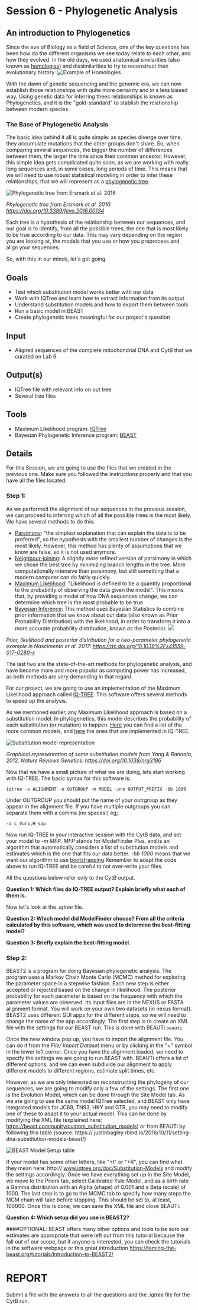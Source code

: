 # Session 6 - Phylogenetic Analysis

## An introduction to Phylogenetics
Since the eve of Biology as a field of Science, one of the key questions has been how do the different organisms we see today relate to each other, and how they evolved. In the old days, we used anatomical similarities (also known as [homologies](https://en.wikipedia.org/wiki/Homology_(biology))) and dissimilarities to try to reconstruct their evolutionary history. 
![Example of Homologies](https://upload.wikimedia.org/wikipedia/commons/thumb/5/5e/Homology_vertebrates-en.svg/1280px-Homology_vertebrates-en.svg.png)

With the dawn of genetic sequencing and the genomic era, we can now establish those relationships with quite more certainty and in a less biased way. Using genetic data for inferring thees relationships is known as Phylogenetics, and it is the "gold-standard" to stablish the relationship between modern species. 

### The Base of Phylogenetic Analysis 
The basic idea behind it all is quite simple: as species diverge over time, they accumulate mutations that the other groups don't share. So, when comparing several sequences, the bigger the number of differences between them, the larger the time since their common ancestor. However, this simple idea gets complicated quite soon, as we are working with really long sequences and, in some cases, long periods of time. This means that we will need to use robust statistical modeling in order to infer these relationships, that we will represent as a [phylogenetic tree](https://en.wikipedia.org/wiki/Phylogenetic_tree).

![Phylogenetic tree from Ersmark et al. 2016](https://upload.wikimedia.org/wikipedia/commons/thumb/2/2f/Phylogenetic_tree_for_wolves.jpg/468px-Phylogenetic_tree_for_wolves.jpg)

*Phylogenetic tree from Ersmark et al. 2016: https://doi.org/10.3389/fevo.2016.00134*

Each tree is a hypothesis of the relationship between our sequences, and our goal is to identify, from all the possible trees, the one that is most likely to be true according to our data. This may vary depending on the region you are looking at, the models that you use or how you preprocess and align your sequences. 

So, with this in our minds, let's get going. 

## Goals 
+ Test which substitution model works better with our data
+ Work with IQTree and learn how to extract information from its output
+ Understand substitution models and how to export them between tools
+ Run a basic model in BEAST
+ Create phylogenetic trees meaningful for our project's question

## Input
+ Aligned sequences of the complete mitochondrial DNA and CytB that we curated on Lab 6

## Output(s)
+ IQTree file with relevant info on out tree
+ Several tree files 

## Tools
+ Maximum Likelihood  program: [IQTree](http://www.iqtree.org/)
+ Bayesian Phylogenetic Inference program: [BEAST](https://www.beast2.org/)

## Details

For this Session, we are going to use the files that we created in the previous one. Make sure you followed the instructions properly and that you have all the files located. 


### Step 1:

As we performed the alignment of our sequences in the previous session, we can proceed to inferring which of all the possible trees is the most likely. We have several methods to do this:

+ [Parsimony](https://www.mun.ca/biology/scarr/2900_Parsimony_Analysis.htm): "the simplest explanation that can explain the data is to be preferred", so the hypothesis with the smallest number of changes is the most likely. However, this method has plenty of assumptions that we know are false, so it is not used anymore.
+ [Neighbour-joining](https://academic.oup.com/mbe/article/4/4/406/1029664): A slightly more refined version of parsimony in which we chose the best tree by minimizing branch lengths in the tree. More computationally intensive than parsimony, but still something that a modern computer can do fairly quickly.
+ [Maximum Likelihood](http://ib.berkeley.edu/courses/ib200a/lect/ib200a_lect11_Will_likelihood.pdf): "Likelihood is defined to be a quantity proportional to the probability of observing the data given the model". This means that, by providing a model of how DNA sequences change, we can determine which tree is the most probable to be true. 
+ [Bayesian Inference](https://www.sciencemag.org/site/feature/data/1050262.pdf): This method uses Bayesian Statistics to combine prior information that we know about our data (also known as Prior Probability Distribution) with the likelihood, in order to transform it into a more accurate probability distribution, known as the Posterior.
![](https://www.ncbi.nlm.nih.gov/pmc/articles/PMC5624502/bin/emss-73449-f001.jpg)

*Prior, likelihood and posterior distribution for a two-parameter phylogenetic example in Nascimento et al. 2017: https://dx.doi.org/10.1038%2Fs41559-017-0280-x*

The last two are the state-of-the-art methods for phylogenetic analysis, and have become more and more popular as computing power has increased, as both methods are very demanding in that regard. 

For our project, we are going to use an implementation of the Maximum Likelihood approach called [IQ-TREE](http://www.iqtree.org/doc/Tutorial#first-running-example). This software offers several methods to speed up the analysis. 

As we mentioned earlier, any Maximum Likelihood approach is based on a substitution model. In phylogenetics, this model describes the probability of each substitution (or mutation) to happen. [Here](http://evomics.org/resources/substitution-models/nucleotide-substitution-models/) you can find a list of the more common models, and [here](http://www.iqtree.org/doc/Substitution-Models) the ones that are implemented in IQ-TREE. 

![Substitution model representation](https://media.springernature.com/full/springer-static/image/art%3A10.1038%2Fnrg3186/MediaObjects/41576_2012_Article_BFnrg3186_Fig1_HTML.jpg?as=webp)


*Graphical representation of some substitution models from Yang & Rannala, 2012. Nature Reviews Genetics: https://doi.org/10.1038/nrg3186*

Now that we have a small picture of what we are doing, lets start working with IQ-TREE. The basic syntax for this software is:

```
iqtree -s ALIGNMENT -o OUTGROUP -m MODEL -pre OUTPUT_PREFIX -bb 1000
```

Under OUTGROUP you should put the name of your outrgroup as they appear in the alignment file. If you have multiple outgroups you can separate them with a comma (no spaces!) eg;

```
-o c_Vurs,H_sap

```

Now run IQ-TREE in your interactive session with the CytB data, and set your model to *-m MFP*. *MFP* stands for ModelFinder Plus, and is an algorithm that automatically considers a list of substitution models and estimates which is the one that fits our data better. *-bb 1000* means that we want our algorithm to use [bootstrapping](https://en.wikipedia.org/wiki/Bootstrapping_(statistics)).Remember to adapt the code above to run IQ-TREE  and be careful to not over-write your files. 

All the questions below refer only to the CytB output.

**Question 1: Which files do IQ-TREE output? Explain briefly what each of them is.** 

Now let's look at the *.iqtree* file. 

**Question 2: Which model did ModelFinder choose? From all the criteria calculated by this software, which was used to determine the best-fitting model?**

**Question 3: Briefly explain the best-fitting model.**

### Step 2:
BEAST2 is a program for doing Bayesian phylogenetic analysis. The program uses a Markov Chain Monte Carlo (MCMC) method for exploring the parameter space in a stepwise fashion. Each new step is either accepted or rejected based on the change in likelihood. The posterior probability for each parameter is based on the frequency with which the parameter values are observed.
Its input files are in the NEXUS or FASTA alignment format. You will work on your own two datasets (in nexus format).
BEAST2 uses different GUI apps for the different steps, so we will need to change the name of the app accordingly.
The first step is to create an XML file with the settings for our BEAST run. This is done with BEAUTi
`beauti`

Once the new window pop up, you have to import the alignment file. You can do it from the *File/ Import Dataset* menu or by clicking in the "+" symbol in the lower left corner.
Once you have the alignment loaded, we need to specify the settings we are going to run BEAST with. BEAUTi offers a lot of different options, and we can even subdivide our alignment to apply different models to different regions, estimate split times, etc.

However, as we are only interested on reconstructing the phylogeny of our sequences, we are going to modify only a few of the settings.
The first one is the Evolution Model, which can be done through the Site Model tab. As we are going to use the same model IQTree selected, and BEAST only have integrated models for JC69, TN93, HKY and GTR, you may need to modify one of these to adapt it to your actual model. This can be done by modifying the XML file (explained here: https://beast.community/custom_substitution_models) or from BEAUTi by following this table (source: https:// justinbagley.rbind.io/2016/10/11/setting-dna-substitution-models-beast/)

![BEAST Model Setup table](C:\Users\pedmo131\OneDrive\Documentos\GitHub\1MB438\Figures\BEAST2-model-setup.png)

If your model has some other letters, like "+I" or "+R", you can find what they mean here: http:// www.iqtree.org/doc/Substitution-Models and modify the settings accordingly.
Once we have everything set up in the Site Model, we move to the Priors tab, select Calibrated Yule Model, and as a birth rate a Gamma distribution with an Alpha (shape) of 0.001 and a Beta (scale) of 1000.
The last step is to go to the MCMC tab to specify how many steps the MCM chain will take before stopping. This should be set to, at least, 100000.
Once this is done, we can save the XML file and close BEAUTi.

**Question 4: Which setup did you use in BEAST2?** 




####OPTIONAL:
BEAST offers many other options and tools to be sure our estimates are appropriate that were left out from this tutorial because the fall out of our scope, but if anyone is interested, you can check the tutorials in the software webpage or this great introduction https://taming-the-beast.org/tutorials/Introduction-to-BEAST2/

# REPORT

Submit a file with the answers to all the questions and the *.iqtree* file for the CytB run. 

